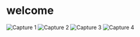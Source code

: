 # welcome
![Capture 1](https://user-images.githubusercontent.com/111897922/192105891-02e0bdf5-2d80-4a06-9f79-09f54c066415.PNG)
![Capture 2](https://user-images.githubusercontent.com/111897922/192105902-e091d70f-0308-4498-a0ae-eb09b27e7f89.PNG)
![Capture 3](https://user-images.githubusercontent.com/111897922/192105908-8b2e838d-1b20-41c9-b26d-1fa43bc913df.PNG)
![Capture 4](https://user-images.githubusercontent.com/111897922/192105913-f502fdc2-b38b-445a-9ada-e502b4221617.PNG)
